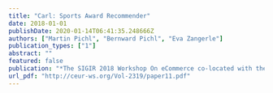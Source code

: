 ```yaml
---
title: "Carl: Sports Award Recommender"
date: 2018-01-01
publishDate: 2020-01-14T06:41:35.248666Z
authors: ["Martin Pichl", "Bernward Pichl", "Eva Zangerle"]
publication_types: ["1"]
abstract: ""
featured: false
publication: "*The SIGIR 2018 Workshop On eCommerce co-located with the 41st International ACM SIGIR Conference on Research and Development in Information Retrieval (SIGIR 2018)*"
url_pdf: "http://ceur-ws.org/Vol-2319/paper11.pdf"
---
```


